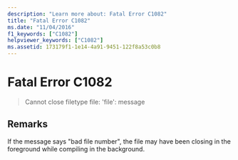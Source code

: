 ```yaml
---
description: "Learn more about: Fatal Error C1082"
title: "Fatal Error C1082"
ms.date: "11/04/2016"
f1_keywords: ["C1082"]
helpviewer_keywords: ["C1082"]
ms.assetid: 173179f1-1e14-4a91-9451-122f8a53c0b8
---
```

# Fatal Error C1082

> Cannot close filetype file: 'file': message

## Remarks

If the message says "bad file number", the file may have been closing in the foreground while compiling in the background.
